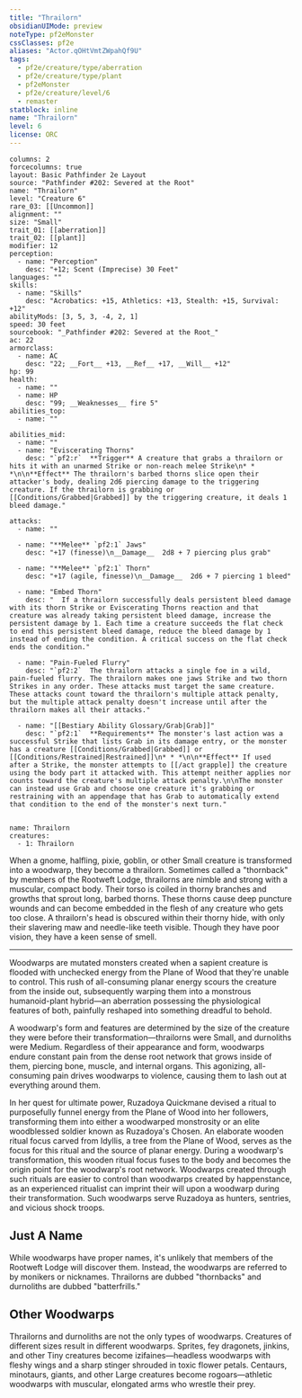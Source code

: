```yaml
---
title: "Thrailorn"
obsidianUIMode: preview
noteType: pf2eMonster
cssClasses: pf2e
aliases: "Actor.qOHtVmtZWpahQf9U" 
tags:
  - pf2e/creature/type/aberration
  - pf2e/creature/type/plant
  - pf2eMonster
  - pf2e/creature/level/6
  - remaster
statblock: inline
name: "Thrailorn"
level: 6
license: ORC
---
```


```statblock
columns: 2
forcecolumns: true
layout: Basic Pathfinder 2e Layout
source: "Pathfinder #202: Severed at the Root"
name: "Thrailorn"
level: "Creature 6"
rare_03: [[Uncommon]]
alignment: ""
size: "Small"
trait_01: [[aberration]]
trait_02: [[plant]]
modifier: 12
perception:
  - name: "Perception"
    desc: "+12; Scent (Imprecise) 30 Feet"
languages: ""
skills:
  - name: "Skills"
    desc: "Acrobatics: +15, Athletics: +13, Stealth: +15, Survival: +12"
abilityMods: [3, 5, 3, -4, 2, 1]
speed: 30 feet
sourcebook: "_Pathfinder #202: Severed at the Root_"
ac: 22
armorclass:
  - name: AC
    desc: "22; __Fort__ +13, __Ref__ +17, __Will__ +12"
hp: 99
health:
  - name: ""
  - name: HP
    desc: "99; __Weaknesses__ fire 5"
abilities_top:
  - name: ""

abilities_mid:
  - name: ""
  - name: "Eviscerating Thorns"
    desc: "`pf2:r`  **Trigger** A creature that grabs a thrailorn or hits it with an unarmed Strike or non-reach melee Strike\n* * *\n\n**Effect** The thrailorn's barbed thorns slice open their attacker's body, dealing 2d6 piercing damage to the triggering creature. If the thrailorn is grabbing or [[Conditions/Grabbed|Grabbed]] by the triggering creature, it deals 1 bleed damage."

attacks:
  - name: ""

  - name: "**Melee** `pf2:1` Jaws"
    desc: "+17 (finesse)\n__Damage__  2d8 + 7 piercing plus grab"

  - name: "**Melee** `pf2:1` Thorn"
    desc: "+17 (agile, finesse)\n__Damage__  2d6 + 7 piercing 1 bleed"

  - name: "Embed Thorn"
    desc: "  If a thrailorn successfully deals persistent bleed damage with its thorn Strike or Eviscerating Thorns reaction and that creature was already taking persistent bleed damage, increase the persistent damage by 1. Each time a creature succeeds the flat check to end this persistent bleed damage, reduce the bleed damage by 1 instead of ending the condition. A critical success on the flat check ends the condition."

  - name: "Pain-Fueled Flurry"
    desc: "`pf2:2`  The thrailorn attacks a single foe in a wild, pain-fueled flurry. The thrailorn makes one jaws Strike and two thorn Strikes in any order. These attacks must target the same creature. These attacks count toward the thrailorn's multiple attack penalty, but the multiple attack penalty doesn't increase until after the thrailorn makes all their attacks."

  - name: "[[Bestiary Ability Glossary/Grab|Grab]]"
    desc: "`pf2:1`  **Requirements** The monster's last action was a successful Strike that lists Grab in its damage entry, or the monster has a creature [[Conditions/Grabbed|Grabbed]] or [[Conditions/Restrained|Restrained]]\n* * *\n\n**Effect** If used after a Strike, the monster attempts to [[/act grapple]] the creature using the body part it attacked with. This attempt neither applies nor counts toward the creature's multiple attack penalty.\n\nThe monster can instead use Grab and choose one creature it's grabbing or restraining with an appendage that has Grab to automatically extend that condition to the end of the monster's next turn."
 
```

```encounter-table
name: Thrailorn
creatures:
  - 1: Thrailorn
```



When a gnome, halfling, pixie, goblin, or other Small creature is transformed into a woodwarp, they become a thrailorn. Sometimes called a "thornback" by members of the Rootweft Lodge, thrailorns are nimble and strong with a muscular, compact body. Their torso is coiled in thorny branches and growths that sprout long, barbed thorns. These thorns cause deep puncture wounds and can become embedded in the flesh of any creature who gets too close. A thrailorn's head is obscured within their thorny hide, with only their slavering maw and needle-like teeth visible. Though they have poor vision, they have a keen sense of smell.

* * *

Woodwarps are mutated monsters created when a sapient creature is flooded with unchecked energy from the Plane of Wood that they're unable to control. This rush of all-consuming planar energy scours the creature from the inside out, subsequently warping them into a monstrous humanoid-plant hybrid—an aberration possessing the physiological features of both, painfully reshaped into something dreadful to behold.

A woodwarp's form and features are determined by the size of the creature they were before their transformation—thrailorns were Small, and durnoliths were Medium. Regardless of their appearance and form, woodwarps endure constant pain from the dense root network that grows inside of them, piercing bone, muscle, and internal organs. This agonizing, all-consuming pain drives woodwarps to violence, causing them to lash out at everything around them.

In her quest for ultimate power, Ruzadoya Quickmane devised a ritual to purposefully funnel energy from the Plane of Wood into her followers, transforming them into either a woodwarped monstrosity or an elite woodblessed soldier known as Ruzadoya's Chosen. An elaborate wooden ritual focus carved from Idyllis, a tree from the Plane of Wood, serves as the focus for this ritual and the source of planar energy. During a woodwarp's transformation, this wooden ritual focus fuses to the body and becomes the origin point for the woodwarp's root network. Woodwarps created through such rituals are easier to control than woodwarps created by happenstance, as an experienced ritualist can imprint their will upon a woodwarp during their transformation. Such woodwarps serve Ruzadoya as hunters, sentries, and vicious shock troops.

## Just A Name

While woodwarps have proper names, it's unlikely that members of the Rootweft Lodge will discover them. Instead, the woodwarps are referred to by monikers or nicknames. Thrailorns are dubbed "thornbacks" and durnoliths are dubbed "batterfrills."

## Other Woodwarps

Thrailorns and durnoliths are not the only types of woodwarps. Creatures of different sizes result in different woodwarps. Sprites, fey dragonets, jinkins, and other Tiny creatures become izifaines—headless woodwarps with fleshy wings and a sharp stinger shrouded in toxic flower petals. Centaurs, minotaurs, giants, and other Large creatures become rogoars—athletic woodwarps with muscular, elongated arms who wrestle their prey.
